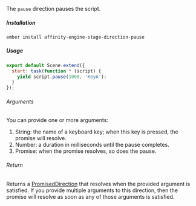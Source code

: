 The `pause` direction pauses the script.

##### Installation

```bash
ember install affinity-engine-stage-direction-pause
```

##### Usage

```js
export default Scene.extend({
  start: task(function * (script) {
    yield script.pause(1000, 'KeyA');
  }
});
```

###### Arguments

You can provide one or more arguments:

  1. String: the name of a keyboard key; when this key is pressed, the promise will resolve.
  2. Number: a duration in milliseconds until the pause completes.
  3. Promise: when the promise resolves, so does the pause.

###### Return

Returns a [PromisedDirection](#/components/stage/directions?anchor=promised_direction) that resolves when the provided argument is satisfied. If you provide multiple arguments to this direction, then the promise will resolve as soon as any of those arguments is satisfied.
